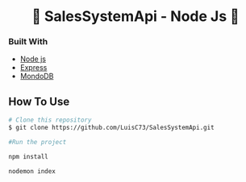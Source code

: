 <h1 align="center">👋 SalesSystemApi - Node Js 🚀</h1>

### Built With

- [Node js](https://nodejs.org/en/)
- [Express](https://expressjs.com/es/)
- [MondoDB](https://www.mongodb.com/cloud/atlas/lp/try4?utm_source=google&utm_campaign=search_gs_pl_evergreen_atlas_core_prosp-brand_gic-null_amers-co_ps-all_desktop_eng_lead&utm_term=mongodb&utm_medium=cpc_paid_search&utm_ad=e&utm_ad_campaign_id=12212624317&adgroup=115749712463)

## How To Use

```bash
# Clone this repository
$ git clone https://github.com/LuisC73/SalesSystemApi.git

#Run the project

npm install

nodemon index

```
